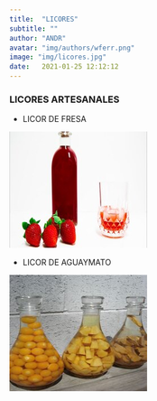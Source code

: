 ```yaml
---
title:  "LICORES"
subtitle: ""
author: "ANDR"
avatar: "img/authors/wferr.png"
image: "img/licores.jpg"
date:   2021-01-25 12:12:12
---
```


### LICORES ARTESANALES
- LICOR DE FRESA

![Caption for the picture.](img\licores/lfresa.jpg)

- LICOR DE AGUAYMATO

![Caption for the picture.](img\licores/laguaymanto.jpg)
